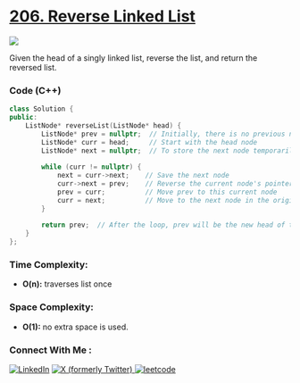 # [206. Reverse Linked List](https://leetcode.com/problems/reverse-linked-list/description/)

![](https://badgen.net/badge/Level/Easy/green)

Given the head of a singly linked list, reverse the list, and return the reversed list.


### Code (C++)

```cpp
class Solution {
public:
    ListNode* reverseList(ListNode* head) {
        ListNode* prev = nullptr;  // Initially, there is no previous node
        ListNode* curr = head;     // Start with the head node
        ListNode* next = nullptr;  // To store the next node temporarily
        
        while (curr != nullptr) {
            next = curr->next;    // Save the next node
            curr->next = prev;    // Reverse the current node's pointer
            prev = curr;          // Move prev to this current node
            curr = next;          // Move to the next node in the original list
        }
        
        return prev;  // After the loop, prev will be the new head of the reversed list
    }
};

```

### Time Complexity:
- **O(n):** traverses list once

### Space Complexity:
- **O(1):** no extra space is used.


### Connect With Me : 

<a href="https://www.linkedin.com/in/shivam-ray-b4306524a/" target="_blank"><img src="https://img.shields.io/badge/LinkedIn-0077B5?style=for-the-badge&logo=linkedin&logoColor=white" alt="LinkedIn"></a>
<a href="https://x.com/rai_shivam11/" target="_blank"><img src="https://img.shields.io/badge/Twitter-1DA1F2?style=for-the-badge&logo=twitter&logoColor=white" alt="X (formerly Twitter)">
</a>
<a href="https://leetcode.com/u/shrunited0702/" target="_blank"><img src="https://img.shields.io/badge/LeetCode-000000?style=for-the-badge&logo=LeetCode&logoColor=#d16c06" alt="leetcode">
</a>